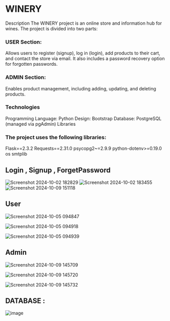 # WINERY

Description
The WINERY project is an online store and information hub for wines. The project is divided into two parts:

### USER Section:
Allows users to register (signup), log in (login), add products to their cart, and contact the store via email. It also includes a password recovery option for forgotten passwords.
### ADMIN Section:
Enables product management, including adding, updating, and deleting products.

### Technologies
Programming Language: Python
Design: Bootstrap
Database: PostgreSQL (managed via pgAdmin)
Libraries
### The project uses the following libraries:

Flask==2.3.2
Requests==2.31.0
psycopg2~=2.9.9
python-dotenv>=0.19.0
os
smtplib

##  Login , Signup , ForgetPassword 
![Screenshot 2024-10-02 182829](https://github.com/user-attachments/assets/a5fb4444-6b44-49ad-9d2d-7184cb817770)
![Screenshot 2024-10-02 183455](https://github.com/user-attachments/assets/c444922b-e7c5-448e-8cc7-d46fe5e0b483)
![Screenshot 2024-10-09 151118](https://github.com/user-attachments/assets/71afe7dd-f1e7-4664-a4ec-dcab3883a97a)

## User

![Screenshot 2024-10-05 094847](https://github.com/user-attachments/assets/4b7cf637-b1a1-4add-9385-589c68e11001)

![Screenshot 2024-10-05 094918](https://github.com/user-attachments/assets/4366b304-7e6a-442b-b0f1-5f333a77b58c)

![Screenshot 2024-10-05 094939](https://github.com/user-attachments/assets/ab805bbc-1fd9-4f6f-a346-163a0ae965bd)



## Admin



![Screenshot 2024-10-09 145709](https://github.com/user-attachments/assets/0bcad928-9e21-4fbc-b2c0-83396d78a581)

![Screenshot 2024-10-09 145720](https://github.com/user-attachments/assets/18500edb-ad1c-4ccd-91b9-013d3bedba80)

![Screenshot 2024-10-09 145732](https://github.com/user-attachments/assets/37be85ab-f7a4-4438-9da0-252bfeb620e1)

## DATABASE :
![image](https://github.com/user-attachments/assets/7551ec52-5857-4628-9315-2b674034a084)

